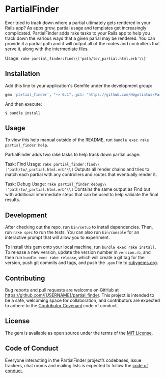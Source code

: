 # PartialFinder

Ever tried to track down where a partial ultimately gets rendered in your Rails app? As apps grow, partial usage and templates get increasingly complicated. PartialFinder adds rake tasks to your Rails app to help you track down the various ways that a given parial may be rendered. You can provide it a partial path and it will output all of the routes and controllers that serve it, along with the intermediate files.

Usage: `rake partial_finder:find\\['path/to/_partial.html.erb'\\]`

## Installation

Add this line to your application's Gemfile under the development group:

```ruby
gem 'partial_finder', "~> 0.1", git: "https://github.com/Negotiatus/Partial-Finder.git"
```

And then execute:

    $ bundle install

## Usage

To view this help manual outside of the README, run `bundle exec rake partial_finder:help`.

PartialFinder adds two rake tasks to help track down partial usage:

Task: Find
Usage: `rake partial_finder:find\\['path/to/_partial.html.erb'\\]`
Outputs all render chains and tries to match each partial with any controllers and routes that eventually render it.

Task: Debug
Usage: `rake partial_finder:debug\\['path/to/_partial.html.erb'\\]`
Contains the same output as Find but with additional intermediate steps that can be used to help validate the final results.


## Development

After checking out the repo, run `bin/setup` to install dependencies. Then, run `rake spec` to run the tests. You can also run `bin/console` for an interactive prompt that will allow you to experiment.

To install this gem onto your local machine, run `bundle exec rake install`. To release a new version, update the version number in `version.rb`, and then run `bundle exec rake release`, which will create a git tag for the version, push git commits and tags, and push the `.gem` file to [rubygems.org](https://rubygems.org).

## Contributing

Bug reports and pull requests are welcome on GitHub at https://github.com/[USERNAME]/partial_finder. This project is intended to be a safe, welcoming space for collaboration, and contributors are expected to adhere to the [Contributor Covenant](http://contributor-covenant.org) code of conduct.

## License

The gem is available as open source under the terms of the [MIT License](https://opensource.org/licenses/MIT).

## Code of Conduct

Everyone interacting in the PartialFinder project’s codebases, issue trackers, chat rooms and mailing lists is expected to follow the [code of conduct](https://github.com/[USERNAME]/partial_finder/blob/master/CODE_OF_CONDUCT.md).
